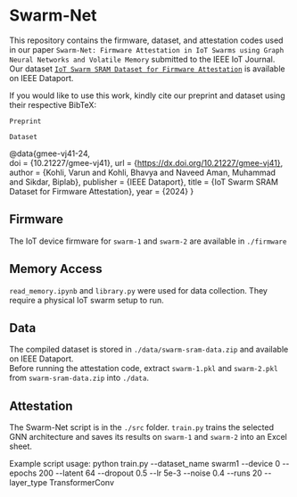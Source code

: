 # Swarm-Net
This repository contains the firmware, dataset, and attestation codes used in our paper `Swarm-Net: Firmware Attestation in IoT Swarms using Graph Neural Networks and Volatile Memory` submitted to the IEEE IoT Journal. Our dataset [`IoT Swarm SRAM Dataset for Firmware Attestation`](https://dx.doi.org/10.21227/gmee-vj41) is available on IEEE Dataport. 

If you would like to use this work, kindly cite our preprint and dataset using their respective BibTeX:

`Preprint`

`Dataset`

\@data{gmee-vj41-24,\
doi = {10.21227/gmee-vj41},
url = {https://dx.doi.org/10.21227/gmee-vj41},
author = {Kohli, Varun and Kohli, Bhavya and Naveed Aman, Muhammad and Sikdar, Biplab},
publisher = {IEEE Dataport},
title = {IoT Swarm SRAM Dataset for Firmware Attestation},
year = {2024} }


## Firmware
The IoT device firmware for `swarm-1` and `swarm-2` are available in `./firmware`

## Memory Access
`read_memory.ipynb` and `library.py` were used for data collection. They require a physical IoT swarm setup to run. 

## Data
The compiled dataset is stored in `./data/swarm-sram-data.zip` and available on IEEE Dataport.\
Before running the attestation code, extract `swarm-1.pkl` and `swarm-2.pkl` from `swarm-sram-data.zip` into `./data`. 

## Attestation

The Swarm-Net script is in the `./src` folder. `train.py` trains the selected GNN architecture and saves its results on `swarm-1` and `swarm-2` into an Excel sheet.

Example script usage: python train.py --dataset_name swarm1 --device 0 --epochs 200 --latent 64 --dropout 0.5 --lr 5e-3 --noise 0.4 --runs 20 --layer_type TransformerConv



